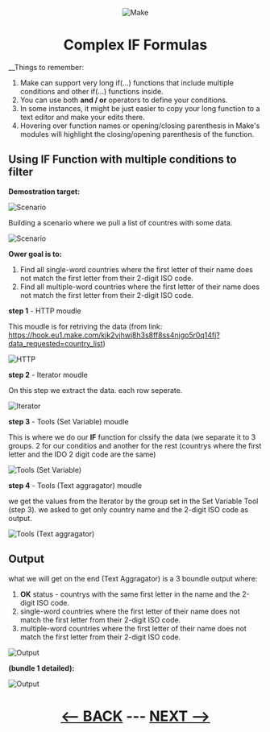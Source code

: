 <div align="center">

![Make](pic/make_logo.gif)

# Complex IF Formulas
</div>


__Things to remember:

1. Make can support very long if(...) functions that include multiple conditions and other if(...) functions inside.
2. You can use both __and / or__ operators to define your conditions.
3. In some instances, it might be just easier to copy your long function to a text editor and make your edits there.
4. Hovering over function names or opening/closing parenthesis in Make's modules will highlight the closing/opening parenthesis of the function.
   


## Using IF Function with multiple conditions to filter

__Demostration target:__

![Scenario](pic/l4complexifall.gif)

Building a scenario where we pull a list of countres with some data.

![Scenario](pic/l4complexifdata.gif)

__Ower goal is to:__
1. Find all single-word countries where the first letter of their name does not match the first letter from their 2-digit ISO code.
2. Find all multiple-word countries where the first letter of their name does not match the first letter from their 2-digit ISO code.

__step 1__ - HTTP moudle

This moudle is for retriving the data (from link: https://hook.eu1.make.com/kjk2vjhwj8h3s8ff8ss4njgo5r0q14fj?data_requested=country_list)

![HTTP](pic/l4complexifhttp.gif)

__step 2__ - Iterator moudle

On this step we extract the data. each row seperate.

![Iterator](pic/l4complexifliterator.gif)

__step 3__ - Tools (Set Variable) moudle

This is where we do our __IF__ function for clssify the data (we separate it to 3 groups. 2 for our conditios and another for the rest (countrys where the first letter and the IDO 2 digit code are the same)
   

![Tools (Set Variable)](pic/l4complexififstatement.gif)

__step 4__ - Tools (Text aggragator) moudle

we get the values from the Iterator by the group set in the Set Variable Tool (step 3). 
we asked to get only country name and the 2-digit ISO code as output.

![Tools (Text aggragator)](pic/l4complexiftext.gif)

## Output

what we will get on the end (Text Aggragator) is a 3 boundle output where:
   1. __OK__ status - countrys with the same first letter in the name and the 2-digit ISO code.
   2. single-word countries where the first letter of their name does not match the first letter from their 2-digit ISO code.
   3. multiple-word countries where the first letter of their name does not match the first letter from their 2-digit ISO code.


![Output](pic/l4complexiffinalout.gif)


__(bundle 1 detailed):__

![Output](pic/l4complexiffinalout1.gif)

<div align="center">
  
# [<-- BACK](l4understandingtime.md) --- [NEXT -->](l4advancederrorhandling.md)
</div>
